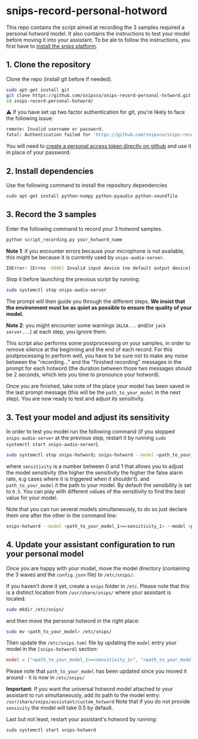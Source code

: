 # snips-record-personal-hotword

This repo contains the script aimed at recording the 3 samples required a personal hotword model. 
It also contains the instructions to test your model before moving it into your assistant. To be ale to follow the instructions, you first have to [install the snips platform](https://github.com/snipsco/snips-platform-documentation/wiki/1.-Setup-the-Snips-Voice-Platform).

## 1. Clone the repository
Clone the repo (install git before if needed).

```bash
sudo apt-get install git
git clone https://github.com/snipsco/snips-record-personal-hotword.git
cd snips-record-personal-hotword/
```

⚠ If you have set up two factor authentication for git, you're likely to face the following issue:
```bash
remote: Invalid username or password.
fatal: Authentication failed for 'https://github.com/snipsco/snips-record-personal-hotword.git/'
```
You will need to [create a personal access token directly on github](https://help.github.com/articles/creating-a-personal-access-token-for-the-command-line/) and use it in place of your password.

## 2. Install dependencies
Use the following command to install the repository dependencies
```bash
sudo apt-get install python-numpy python-pyaudio python-soundfile
```

## 3. Record the 3 samples

Enter the following command to record your 3 hotword samples.

```bash
python script_recording.py your_hotword_name
```

**Note 1**: if you encounter errors because your microphone is not available, this might be because it is currently used by `snips-audio-server`. 
```bash
IOError: [Errno -9996] Invalid input device (no default output device)
```
Stop it before launching the previous script by running:
```bash
sudo systemctl stop snips-audio-server
```

The prompt will then guide you through the different steps. **We insist that the environment must 
be as quiet as possible to ensure the quality of your model.**

**Note 2**: you might encounter some warnings (`ALSA...` and/or `jack server...`) at each step, you ignore them.

This script also performs some postprocessing on your samples, in order to remove silence at the beginning and the end of each record. 
For this postprocessing to perform well, you have to be sure not to make any noise between the 
"recording..." and the "finished recording" messages in the prompt for each hotword (the duration between those two messages should be 2 seconds, 
which lets you time to pronounce your hotword). 

Once you are finished, take note of the place your model has been saved in the last prompt message (this will be the `path_to_your_model` in the next step). You are now ready to test and adjust its sensitivity.

## 3. Test your model and adjust its sensitivity

In order to test you model run the following command (if you stopped `snips-audio-server` at the previous step, restart it by running `sudo systemctl start snips-audio-server`).

```bash
sudo systemctl stop snips-hotword; snips-hotword --model <path_to_your_model>=<sensitivity>
```

where `sensitivity` is a number between 0 and 1 that allows you to adjust the model sensitivity (the higher the sensitivity the higher the false alarm rate, e.g cases where it is triggered when it shouldn't).
 and `path_to_your_model` it the path to your model. By default the sensibility is set to `0.5`. You can play with different values of the sensitivity to find the best value for your model.

Note that you can run several models simultaneously, to do so just declare them one after the other in the command line:

```bash
snips-hotword --model <path_to_your_model_1>=<sensitivity_1> --model <path_to_your_model_2>=<sensitivity_2>
```

## 4. Update your assistant configuration to run your personal model

Once you are happy with your model, move the model directory (containing the 3 waves and the `config.json` file) to `/etc/snips/`.

If you haven't done it yet, create a `snips` folder in `/etc`. Please note that this is a distinct location from `/usr/share/snips/` where your assistant is located.
```bash
sudo mkdir /etc/snips/
```

and then move the personal hotword in the right place:
```bash
sudo mv <path_to_your_model> /etc/snips/
```

Then update the `/etc/snips.toml` file by updating the `model` entry your model in the `[snips-hotword]` section:

```toml
model = ["<path_to_your_model_1>=<sensitivity_1>", "<path_to_your_model_2>=<sensitivity_2>"]
```
Please note that `path_to_your_model` has been updated since you moved it around - it is now in `/etc/snips/` 

**Important**: If you want the universal hotword model attached to your assistant to run simultaneously, add its path to the model entry: `/usr/share/snips/assistant/custom_hotword`
Note that if you do not provide `sensivity` the model will take 0.5 by default.

Last but not least, restart your assistant's hotword by running:

```bash
sudo systemctl start snips-hotword
```